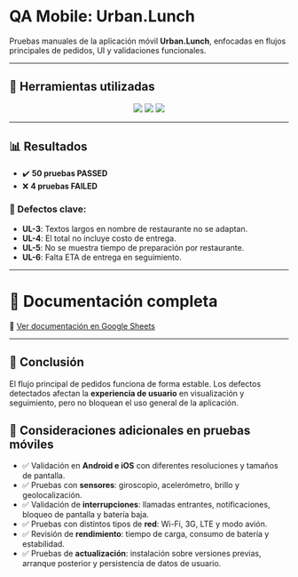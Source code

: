 #  QA Mobile: Urban.Lunch

Pruebas manuales de la aplicación móvil **Urban.Lunch**, enfocadas en flujos principales de pedidos, UI y validaciones funcionales.

---

## 🔧 Herramientas utilizadas
<p align="center">
  <img src="https://img.shields.io/badge/Jira-0052CC?style=for-the-badge&logo=jira&logoColor=white"/>
  <img src="https://img.shields.io/badge/Android%20Emulator-3DDC84?style=for-the-badge&logo=android&logoColor=white"/>
  <img src="https://img.shields.io/badge/Manual%20Testing-FF6F00?style=for-the-badge&logo=testing-library&logoColor=white"/>
</p>

---

## 📊 Resultados
- ✔️ **50 pruebas PASSED**  
- ❌ **4 pruebas FAILED**  

### 🐞 Defectos clave:
- **UL-3**: Textos largos en nombre de restaurante no se adaptan.  
- **UL-4**: El total no incluye costo de entrega.  
- **UL-5**: No se muestra tiempo de preparación por restaurante.  
- **UL-6**: Falta ETA de entrega en seguimiento.  

---

# 📄 Documentación completa
📌 [Ver documentación en Google Sheets](https://docs.google.com/spreadsheets/d/1WdPuxF7HGBQdSnRx216eLNqmWvRSKTtg/edit?usp=sharing&ouid=112657294087284506568&rtpof=true&sd=true)

---

## 🚀 Conclusión
El flujo principal de pedidos funciona de forma estable. Los defectos detectados afectan la **experiencia de usuario** en visualización y seguimiento, pero no bloquean el uso general de la aplicación.

## 🧾 Consideraciones adicionales en pruebas móviles
- ✅ Validación en **Android e iOS** con diferentes resoluciones y tamaños de pantalla.  
- ✅ Pruebas con **sensores**: giroscopio, acelerómetro, brillo y geolocalización.  
- ✅ Validación de **interrupciones**: llamadas entrantes, notificaciones, bloqueo de pantalla y batería baja.  
- ✅ Pruebas con distintos tipos de **red**: Wi-Fi, 3G, LTE y modo avión.  
- ✅ Revisión de **rendimiento**: tiempo de carga, consumo de batería y estabilidad.  
- ✅ Pruebas de **actualización**: instalación sobre versiones previas, arranque posterior y persistencia de datos de usuario.  

